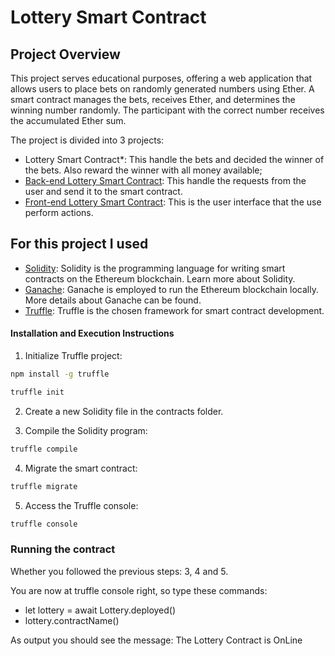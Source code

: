 # Lottery Smart Contract

## Project Overview

This project serves educational purposes, offering a web application that allows users to place bets on randomly generated numbers using Ether. A smart contract manages the bets, receives Ether, and determines the winning number randomly. The participant with the correct number receives the accumulated Ether sum.

The project is divided into 3 projects:

- Lottery Smart Contract*: This handle the bets and decided the winner of the bets. Also reward the winner with all money available;
- [Back-end Lottery Smart Contract](https://github.com/JeanRiffel/back-end-lottery-smart-contract):  This handle the requests from the user and send it to the smart contract.
- [Front-end Lottery Smart Contract](https://github.com/JeanRiffel/front-end-lottery-smart-contract): This is the user interface that the use perform actions.

## For this project I used

- [Solidity](https://soliditylang.org/): 
Solidity is the programming language for writing smart contracts on the Ethereum blockchain. Learn more about Solidity.
- [Ganache](https://trufflesuite.com/ganache/): Ganache is employed to run the Ethereum blockchain locally. More details about Ganache can be found.
- [Truffle](https://trufflesuite.com/): Truffle is the chosen framework for smart contract development.


#### Installation and Execution Instructions

1. Initialize Truffle project:

```bash
npm install -g truffle
```

```bash
truffle init
```

2. Create a new Solidity file in the contracts folder.

3. Compile the Solidity program:

```bash
truffle compile
```

4. Migrate the smart contract:

```bash
truffle migrate
```

5. Access the Truffle console:

```bash
truffle console
```

### Running the contract 

Whether you followed the previous steps: 3, 4 and 5.

You are now at truffle console right, so type these commands:
- let lottery = await Lottery.deployed()
- lottery.contractName() 

As output you should see the message: The Lottery Contract is OnLine


